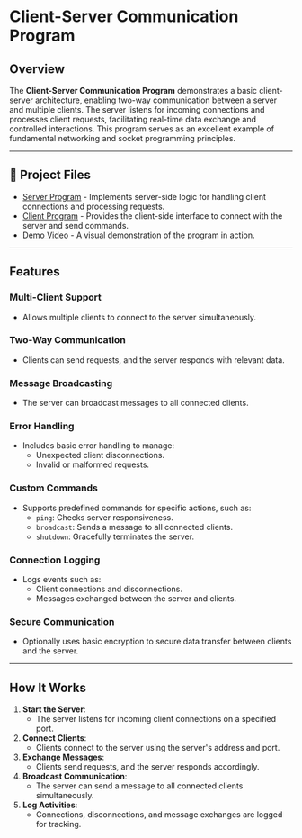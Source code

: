 # Client-Server Communication Program

## Overview
The **Client-Server Communication Program** demonstrates a basic client-server architecture, enabling two-way communication between a server and multiple clients. The server listens for incoming connections and processes client requests, facilitating real-time data exchange and controlled interactions. This program serves as an excellent example of fundamental networking and socket programming principles.

---

## 📂 Project Files
- [Server Program](https://github.com/EricDelgado993/Server-Client/blob/main/Client%20Server%20Program/Server.py) - Implements server-side logic for handling client connections and processing requests.
- [Client Program](https://github.com/EricDelgado993/Server-Client/blob/main/Client%20Server%20Program/Client.py) - Provides the client-side interface to connect with the server and send commands.
- [Demo Video](https://github.com/EricDelgado993/Server-Client/blob/main/Client%20Server%20Program/Demo.mp4) -  A visual demonstration of the program in action.

---

## Features

###  Multi-Client Support
- Allows multiple clients to connect to the server simultaneously.

### Two-Way Communication
- Clients can send requests, and the server responds with relevant data.

### Message Broadcasting
- The server can broadcast messages to all connected clients.

### Error Handling
- Includes basic error handling to manage:
  - Unexpected client disconnections.
  - Invalid or malformed requests.

### Custom Commands
- Supports predefined commands for specific actions, such as:
  - `ping`: Checks server responsiveness.
  - `broadcast`: Sends a message to all connected clients.
  - `shutdown`: Gracefully terminates the server.

### Connection Logging
- Logs events such as:
  - Client connections and disconnections.
  - Messages exchanged between the server and clients.

### Secure Communication
- Optionally uses basic encryption to secure data transfer between clients and the server.

---

## How It Works

1. **Start the Server**: 
   - The server listens for incoming client connections on a specified port.
2. **Connect Clients**: 
   - Clients connect to the server using the server's address and port.
3. **Exchange Messages**: 
   - Clients send requests, and the server responds accordingly.
4. **Broadcast Communication**: 
   - The server can send a message to all connected clients simultaneously.
5. **Log Activities**: 
   - Connections, disconnections, and message exchanges are logged for tracking.
